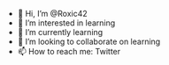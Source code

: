 - 👋 Hi, I’m @Roxic42
- 👀 I’m interested in learning
- 🌱 I’m currently learning 
- 💞️ I’m looking to collaborate on learning
- 📫 How to reach me: Twitter

<!---
Roxic42/Roxic42 is a ✨ special ✨ repository because its `README.md` (this file) appears on your GitHub profile.
You can click the Preview link to take a look at your changes.
--->
